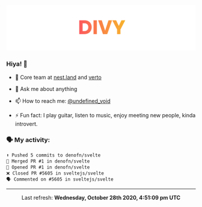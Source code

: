 
![](https://github.com/divy-work/divy-work/raw/master/assets/divy.png)

### Hiya! 👋

- 🔭 Core team at [nest.land](https://github.com/nestdotland/nest.land) and [verto](https://github.com/useverto/verto)

- 💬 Ask me about anything

- 📫 How to reach me: [@undefined_void](https://instagram.com/divy.exe)

- ⚡ Fun fact: I play guitar, listen to music, enjoy meeting new people, kinda introvert.

### 🗣 My activity:

```
⬆️ Pushed 5 commits to denofn/svelte
🎉 Merged PR #1 in denofn/svelte
💪 Opened PR #1 in denofn/svelte
❌ Closed PR #5605 in sveltejs/svelte
🗣 Commented on #5605 in sveltejs/svelte
```

------------
<p align="center">Last refresh: <b>Wednesday, October 28th 2020, 4:51:09 pm UTC</b></p>
